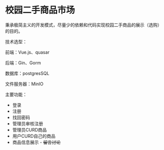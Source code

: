# 校园二手商品市场


秉承极简主义的开发模式，尽量少的依赖和代码实现校园二手商品的展示（选购）的目的。

技术选型：

前端：Vue.js、quasar

后端：Gin、Gorm

数据库：postgresSQL

文件服务器：MinIO



主要功能：

* 登录
* 注册
* 找回密码
* 管理员审核注册
* 管理员CURD商品
* 用户CURD自己的商品
* 商品信息展示 - ~~留言讨论~~